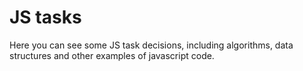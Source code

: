 # JS tasks

Here you can see some JS task decisions, including algorithms, data structures and other examples of javascript code.
